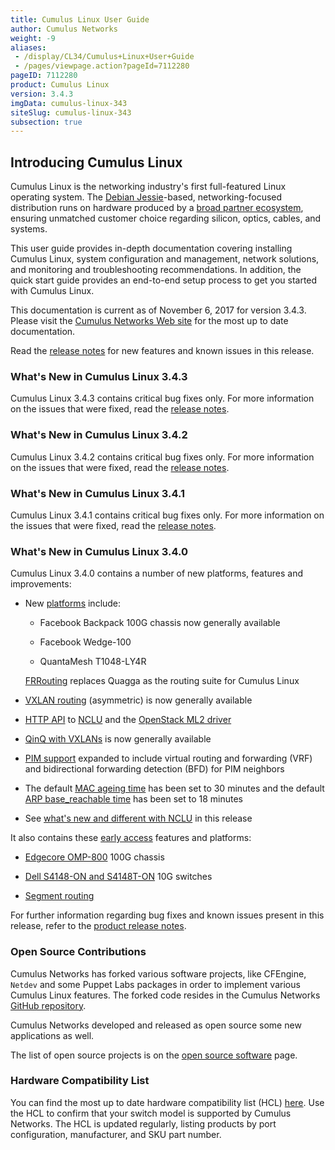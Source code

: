 ```yaml
---
title: Cumulus Linux User Guide
author: Cumulus Networks
weight: -9
aliases:
 - /display/CL34/Cumulus+Linux+User+Guide
 - /pages/viewpage.action?pageId=7112280
pageID: 7112280
product: Cumulus Linux
version: 3.4.3
imgData: cumulus-linux-343
siteSlug: cumulus-linux-343
subsection: true
---
```

## <span>Introducing Cumulus Linux</span>

Cumulus Linux is the networking industry's first full-featured Linux
operating system. The [Debian
Jessie](https://www.debian.org/releases/jessie/)-based,
networking-focused distribution runs on hardware produced by a [broad
partner ecosystem](http://cumulusnetworks.com/hcl/), ensuring unmatched
customer choice regarding silicon, optics, cables, and systems.

This user guide provides in-depth documentation covering installing
Cumulus Linux, system configuration and management, network solutions,
and monitoring and troubleshooting recommendations. In addition, the
quick start guide provides an end-to-end setup process to get you
started with Cumulus Linux.

This documentation is current as of November 6, 2017 for version 3.4.3.
Please visit the [Cumulus Networks Web
site](http://docs.cumulusnetworks.com) for the most up to date
documentation.

Read the [release
notes](https://support.cumulusnetworks.com/hc/en-us/articles/115013055508)
for new features and known issues in this release.

### <span>What's New in Cumulus Linux 3.4.3</span>

Cumulus Linux 3.4.3 contains critical bug fixes only. For more
information on the issues that were fixed, read the [release
notes](https://support.cumulusnetworks.com/hc/en-us/articles/115014754307).

### <span>What's New in Cumulus Linux 3.4.2</span>

Cumulus Linux 3.4.2 contains critical bug fixes only. For more
information on the issues that were fixed, read the [release
notes](https://support.cumulusnetworks.com/hc/en-us/articles/115013055508).

### <span>What's New in Cumulus Linux 3.4.1</span>

Cumulus Linux 3.4.1 contains critical bug fixes only. For more
information on the issues that were fixed, read the [release
notes](https://support.cumulusnetworks.com/hc/en-us/articles/115012218847).

### <span>What's New in Cumulus Linux 3.4.0</span>

Cumulus Linux 3.4.0 contains a number of new platforms, features and
improvements:

  - New [platforms](https://cumulusnetworks.com/hcl) include:

      - Facebook Backpack 100G chassis now generally available

      - Facebook Wedge-100

      - QuantaMesh T1048-LY4R

    [FRRouting](/version/cumulus-linux-343/Layer_Three/FRRouting_Overview/)
    replaces Quagga as the routing suite for Cumulus Linux

  - [VXLAN
    routing](/version/cumulus-linux-343/Network_Virtualization/VXLAN_Routing)
    (asymmetric) is now generally available

  - [HTTP API](/version/cumulus-linux-343/System_Configuration/HTTP_API)
    to
    [NCLU](/version/cumulus-linux-343/System_Configuration/Network_Command_Line_Utility_-_NCLU)
    and the [OpenStack ML2
    driver](/version/cumulus-linux-343/Network_Solutions/OpenStack_Neutron_ML2_and_Cumulus_Linux)

  - [QinQ with
    VXLANs](/version/cumulus-linux-343/Network_Virtualization/Hybrid_Cloud_Connectivity_with_QinQ_and_VXLANs)
    is now generally available

  - [PIM
    support](/version/cumulus-linux-343/Layer_Three/Protocol_Independent_Multicast_-_PIM)
    expanded to include virtual routing and forwarding (VRF) and
    bidirectional forwarding detection (BFD) for PIM neighbors

  - The default [MAC ageing
    time](Ethernet_Bridging_-_VLANs.html#src-7112411_EthernetBridging-VLANs-mac_ageing)
    has been set to 30 minutes and the default [ARP base\_reachable
    time](VLAN-aware_Bridge_Mode_for_Large-scale_Layer_2_Environments.html#src-7112421_VLAN-awareBridgeModeforLarge-scaleLayer2Environments-arp)
    has been set to 18 minutes

  - See [what's new and different with
    NCLU](https://support.cumulusnetworks.com/hc/en-us/articles/115011823667)
    in this release

It also contains these [early
access](https://support.cumulusnetworks.com/hc/en-us/articles/202933878)
features and platforms:

  - [Edgecore
    OMP-800](https://cumulusnetworks.com/products/hardware-compatibility-list/?Brand=edgecore)
    100G chassis

  - [Dell S4148-ON and
    S4148T-ON](https://cumulusnetworks.com/products/hardware-compatibility-list/?Brand=dell)
    10G switches

  - [Segment
    routing](/version/cumulus-linux-343/Layer_Three/Segment_Routing)

For further information regarding bug fixes and known issues present in
this release, refer to the [product release
notes](https://support.cumulusnetworks.com/hc/en-us/articles/115011217808).

### <span>Open Source Contributions</span>

Cumulus Networks has forked various software projects, like CFEngine,
`Netdev` and some Puppet Labs packages in order to implement various
Cumulus Linux features. The forked code resides in the Cumulus Networks
[GitHub repository](https://github.com/CumulusNetworks).

Cumulus Networks developed and released as open source some new
applications as well.

The list of open source projects is on the [open source
software](http://oss.cumulusnetworks.com/) page.

### <span>Hardware Compatibility List</span>

You can find the most up to date hardware compatibility list (HCL)
[here](http://cumulusnetworks.com/hcl/). Use the HCL to confirm that
your switch model is supported by Cumulus Networks. The HCL is updated
regularly, listing products by port configuration, manufacturer, and SKU
part number.

